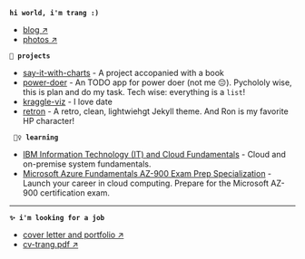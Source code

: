 **`hi world, i'm trang :)`**
  - [blog ↗]()
  - [photos ↗]()

**`🔨 projects`**
- [say-it-with-charts]() - A project accopanied with a book
- [power-doer]() - An TODO app for power doer (not me 😔). Pychololy wise, this is plan and do my task. Tech wise: everything is a `list`!
- [kraggle-viz]() - I love date
- [retron]() - A retro, clean, lightwiehgt Jekyll theme. And Ron is my favorite HP character!

**` 🤷‍♀️ learning`**
- [IBM Information Technology (IT) and Cloud Fundamentals]() - Cloud and on-premise system fundamentals.
- [Microsoft Azure Fundamentals AZ-900 Exam Prep Specialization]() - Launch your career in cloud computing. Prepare for the Microsoft AZ-900 certification exam.

--- 

**`✨ i'm looking for a job`**
- [cover letter and portfolio ↗]()
- [cv-trang.pdf ↗]()


       

